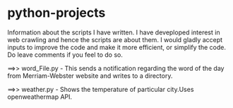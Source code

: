 # python-projects


Information about the scripts I have written. I have deveploped interest in web crawling and hence the scripts are about them. I would gladly accept inputs to improve the code and make it more efficient, or simplify the code. Do leave comments if you feel to do so.

==>> word_File.py  - This sends a notification regarding the word of the day from Merriam-Webster website and writes to a directory.

==>> weather.py - Shows the temperature of particular city.Uses openweathermap API.


